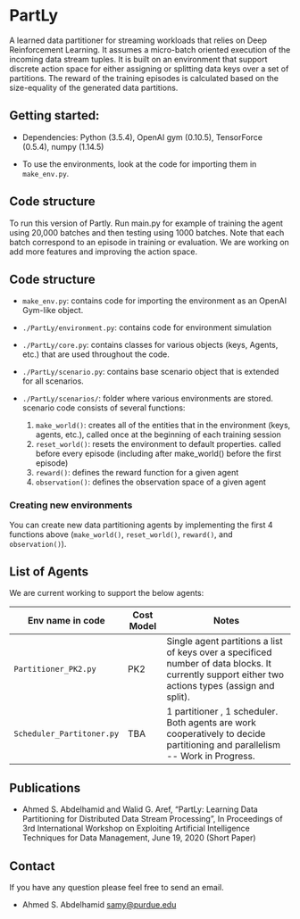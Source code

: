 # PartLy

A learned data partitioner for streaming workloads that relies on Deep Reinforcement Learning. It assumes a micro-batch oriented execution of the incoming data stream tuples.
It is built on an environment that support discrete action space for either assigning or splitting data keys over a set of partitions. 
The reward of the training episodes is calculated based on the size-equality of the generated data partitions.  


## Getting started:

- Dependencies: Python (3.5.4), OpenAI gym (0.10.5), TensorForce (0.5.4), numpy (1.14.5)

- To use the environments, look at the code for importing them in `make_env.py`.

## Code structure

To run this version of Partly. Run main.py for example of training the agent using 20,000 batches and then testing using 1000 batches. Note that each batch correspond to an episode in training or evaluation. We are working on add more features and improving the action space.

## Code structure

- `make_env.py`: contains code for importing the environment as an OpenAI Gym-like object.

- `./PartLy/environment.py`: contains code for environment simulation 

- `./PartLy/core.py`: contains classes for various objects (keys, Agents, etc.) that are used throughout the code.

- `./PartLy/scenario.py`: contains base scenario object that is extended for all scenarios.

- `./PartLy/scenarios/`: folder where various environments are stored. scenario code consists of several functions:
    1) `make_world()`: creates all of the entities that in the environment (keys, agents, etc.), called once at the beginning of each training session
    2) `reset_world()`: resets the environment to default properties. called before every episode (including after make_world() before the first episode)
    3) `reward()`: defines the reward function for a given agent
    4) `observation()`: defines the observation space of a given agent

### Creating new environments

You can create new data partitioning agents by implementing the first 4 functions above (`make_world()`, `reset_world()`, `reward()`, and `observation()`).

## List of Agents

We are current working to support the below agents:

| Env name in code |  Cost Model | Notes |
| --- | --- | --- | 
| `Partitioner_PK2.py` | PK2 | Single agent partitions a list of  keys over a specificed number of data blocks. It currently support either two actions types (assign and split). |
| `Scheduler_Partitoner.py` | TBA | 1 partitioner , 1 scheduler. Both agents are work cooperatively to decide partitioning and parallelism -- Work in Progress. |

## Publications

* Ahmed S. Abdelhamid and Walid G. Aref, “PartLy: Learning Data Partitioning for Distributed Data Stream Processing”, In Proceedings of 3rd International Workshop on Exploiting Artificial Intelligence Techniques for Data Management, June 19, 2020 (Short Paper)

## Contact

If you have any question please feel free to send an email.

* Ahmed S. Abdelhamid <samy@purdue.edu> 